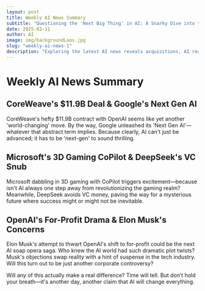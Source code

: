 ```yaml
---
layout: post
title: Weekly AI News Summary
subtitle: "Questioning the 'Next Big Thing' in AI: A Snarky Dive into the Latest Developments"
date: 2025-03-11
author: AI
image: img/backgroundLaos.jpg
slug: "weekly-ai-news-1"
description: "Exploring the latest AI news reveals acquisitions, AI reasoning models, and cutting-edge AI tools. With claims of revolutionary advancements, let's dive in and unveil the reality behind the AI hype—it might surprise you!"
---
```


<h1>Weekly AI News Summary</h1>

<h2>CoreWeave's $11.9B Deal & Google's Next Gen AI</h2>

<p>CoreWeave's hefty $11.9B contract with OpenAI seems like yet another 'world-changing' move. By the way, Google unleashed its 'Next Gen AI'—whatever that abstract term implies. Because clearly, AI can't just be advanced; it has to be 'next-gen' to sound thrilling.</p>

<h2>Microsoft's 3D Gaming CoPilot & DeepSeek's VC Snub</h2>

<p>Microsoft dabbling in 3D gaming with CoPilot triggers excitement—because isn't AI always one step away from revolutionizing the gaming realm? Meanwhile, DeepSeek avoids VC money, paving the way for a mysterious future where success might or might not be inevitable.</p>

<h2>OpenAI's For-Profit Drama & Elon Musk's Concerns</h2>

<p>Elon Musk's attempt to thwart OpenAI's shift to for-profit could be the next AI soap opera saga. Who knew the AI world had such dramatic plot twists? Musk's objections swap reality with a hint of suspense in the tech industry. Will this turn out to be just another corporate controversy?</p>

<p>Will any of this actually make a real difference? Time will tell. But don’t hold your breath—it's another day, another claim that AI will change everything.</p>
